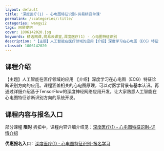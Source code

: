 ```yaml
---
layout: default
title: '深度医疗(1) - 心电图特征识别-网易精品单课'
permalink: /:categories/:title/
categories: wangyi2
tags: 网易提供
cover: 1006142020.jpg
keywords: 精选网课,网易云课堂,深度医疗(1) - 心电图特征识别
description: "【主题】人工智能在医疗领域的应用【介绍】深度学习在心电图（ECG）特征诊断识别方向的应用。课程涵盖相关的心电图原理，可以对医学背景有基本认识。再通过详细介绍基于TensorFlow的深度神经"
classid: 1006142020
---
```


## 课程介绍

【主题】人工智能在医疗领域的应用
【介绍】深度学习在心电图（ECG）特征诊断识别方向的应用。课程涵盖相关的心电图原理，可以对医学背景有基本认识。再通过详细介绍基于TensorFlow的深度神经网络应用开发，让大家熟悉人工智能在心电图特征诊断识别方向的系统开发。

## 课程内容与报名入口

部分课程 **限时** 折扣中，课程内容详细介绍见：[深度医疗(1) - 心电图特征识别-详情介绍](https://study.163.com/course/introduction/1006142020.htm?share=1&shareId=1025206652&utm_campaign=share&utm_medium=iphoneShare&utm_source=&utm_u=1025206652)

**优惠报名入口**：[深度医疗(1) - 心电图特征识别-报名学习](https://study.163.com/course/introduction/1006142020.htm?share=1&shareId=1025206652&utm_campaign=share&utm_medium=iphoneShare&utm_source=&utm_u=1025206652)

